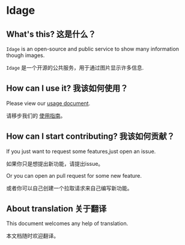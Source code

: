 # Idage

## What's this? 这是什么？

`Idage` is an open-source and public service to show many information though images.

`Idage` 是一个开源的公共服务，用于通过图片显示许多信息.

## How can I use it? 我该如何使用？

Please view our [usage document](https://github.com/Rickyxrc/Idage/usage).

请移步我们的 [使用指南](https://github.com/Rickyxrc/Idage/usage)。

## How can I start contributing? 我该如何贡献？

If you just want to request some features,just open an issue.

如果你只是想提出新功能，请提出issue。

Or you can open an pull request for some new feature.

或者你可以自己创建一个拉取请求来自己编写新功能。

## About translation 关于翻译

This document welcomes any help of translation.

本文档随时欢迎翻译。